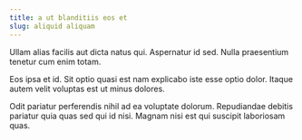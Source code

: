 ```yaml
---
title: a ut blanditiis eos et
slug: aliquid aliquam
---
```


Ullam alias facilis aut dicta natus qui. Aspernatur id sed. Nulla praesentium tenetur cum enim totam.

Eos ipsa et id. Sit optio quasi est nam explicabo iste esse optio dolor. Itaque autem velit voluptas est ut minus dolores.

Odit pariatur perferendis nihil ad ea voluptate dolorum. Repudiandae debitis pariatur quia quas sed qui id nisi. Magnam nisi est qui suscipit laboriosam quas.
